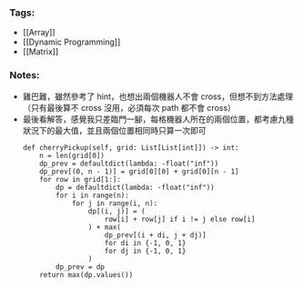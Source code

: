### Tags:
- [[Array]]
- [[Dynamic Programming]]
- [[Matrix]]
### Notes:
- 雞巴難，雖然參考了 hint，也想出兩個機器人不會 cross，但想不到方法處理（只有最後算不 cross 沒用，必須每次 path 都不會 cross）
- 最後看解答，感覺我只差臨門一腳，每格機器人所在的兩個位置，都考慮九種狀況下的最大值，並且兩個位置相同時只算一次即可
	```python=
	def cherryPickup(self, grid: List[List[int]]) -> int:
        n = len(grid[0])
        dp_prev = defaultdict(lambda: -float("inf"))
        dp_prev[(0, n - 1)] = grid[0][0] + grid[0][n - 1]
        for row in grid[1:]:
            dp = defaultdict(lambda: -float("inf"))
            for i in range(n):
                for j in range(i, n):
                    dp[(i, j)] = (
                        row[i] + row[j] if i != j else row[i]
                    ) + max(
                        dp_prev[(i + di, j + dj)]
                        for di in {-1, 0, 1}
                        for dj in {-1, 0, 1}
                    )
            dp_prev = dp
        return max(dp.values())
	```